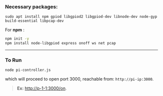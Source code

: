 
### Necessary packages:

``` 
sudo apt install npm gpiod libgpiod2 libgpiod-dev libnode-dev node-gyp build-essential libpcap-dev
```

For **npm** :

``` bash
npm init -y
npm install node-libgpiod express onoff ws net pcap
```
---

### To Run

```
node pi-controller.js
```
which will proceed to open port 3000, reachable from: `http://pi-ip:3000`.


> **Ex:** [http://p-1-1:3000/on](http://p-1-1:3000/on).

